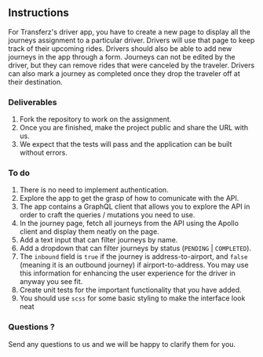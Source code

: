 ## Instructions
For Transferz's driver app, you have to create a new page to display all the journeys assignment to a particular driver. Drivers will use that page to keep track of their upcoming rides. Drivers should also be able to add new journeys in the app through a form. Journeys can not be edited by the driver, but they can remove rides that were canceled by the traveler. Drivers can also mark a journey as completed once they drop the traveler off at their destination.

### Deliverables
1. Fork the repository to work on the assignment.
1. Once you are finished, make the project public and share the URL with us.
1. We expect that the tests will pass and the application can be built without errors.

### To do
1. There is no need to implement authentication.
1. Explore the app to get the grasp of how to comunicate with the API.
1. The app contains a GraphQL client that allows you to explore the API in order to craft the queries / mutations you need to use.
1. In the journey page, fetch all journeys from the API using the Apollo client and display them neatly on the page.
1. Add a text input that can filter journeys by name.
1. Add a dropdown that can filter journeys by status (`PENDING` | `COMPLETED`).
1. The `inbound` field is `true` if the journey is address-to-airport, and `false` (meaning it is an outbound journey) if airport-to-address. You may use this information for enhancing the user experience for the driver in anyway you see fit. 
1. Create unit tests for the important functionality that you have added. 
1. You should use `scss` for some basic styling to make the interface look neat

### Questions ?
Send any questions to us and we will be happy to clarify them for you.
